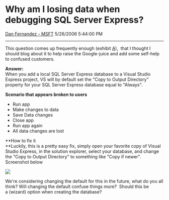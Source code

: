 <div id="page">

# Why am I losing data when debugging SQL Server Express?

[Dan Fernandez -
MSFT](https://social.msdn.microsoft.com/profile/Dan%20Fernandez%20-%20MSFT)
5/26/2006 5:44:00 PM

-----

<div id="content">

This question comes up frequently enough (exhibit
[A](http://forums.microsoft.com/MSDN/ShowPost.aspx?PostID=420322&SiteID=1)),
 that I thought I should blog about it to help raise the Google-juice
and add some self-help to confused customers.

**Answer:**  
When you add a local SQL Server Express database to a Visual Studio
Express project, VS will by default set the "Copy to Output Directory"
property for your SQL Server Express database equal to "Always".

**Scenario that appears broken to users**

  - Run app
  - Make changes to data
  - Save Data changes
  - Close app
  - Run app again
  - All data changes are lost

**How to fix it  
**Luckily, this is a pretty easy fix, simply open your favorite copy of
Visual Studio Express, in the solution explorer, select your database,
and change the "Copy to Output Directory" to something like "Copy if
newer". Screenshot below 

![](http://www.danfernandez.com/view/view.aspx?ID=184)

We're considering changing the default for this in the future, what do
you all think? Will changing the default confuse things more?  Should
this be a (wizard) option when creating the database?

</div>

</div>
